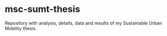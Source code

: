 # msc-sumt-thesis
Repository with analysis, details, data and results of my Sustainable Urban Mobility thesis.
